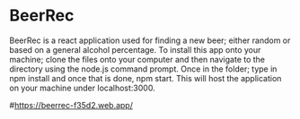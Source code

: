 # BeerRec

BeerRec is a react application used for finding a new beer; either random or based on a general alcohol percentage. To install this app onto your machine; clone the files onto your computer and then navigate to the directory using the node.js command prompt. Once in the folder; type in npm install and once that is done, npm start. This will host the application on your machine under localhost:3000.


#https://beerrec-f35d2.web.app/

